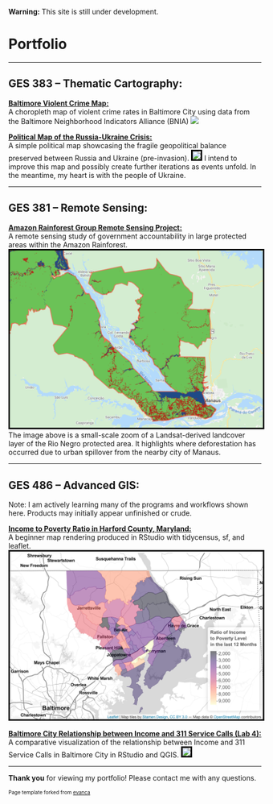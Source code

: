 **Warning:** This site is still under development.

# Portfolio

---

## GES  383 – Thematic  Cartography: 

**[Baltimore Violent Crime Map:](/Project383.2/index)** <br>
A choropleth map of violent crime rates in Baltimore City using data from the Baltimore Neighborhood Indicators Alliance (BNIA)
[<img src="Project383.2/Lab3ges383.svg?raw=true"/>](/Project383.2/index)


**[Political Map of the Russia-Ukraine Crisis:](/Project383/index)** <br>
A simple political map showcasing the fragile geopolitical balance preserved between Russia and Ukraine (pre-invasion).
[<img style="border:3px solid black;" src="Project383/ukrainerussiaMAP.svg?raw=true"/>](/Project383/index)
I intend to improve this map and possibly create further iterations as events unfold. In the meantime, my heart is with the people of Ukraine.   

---

## GES  381 – Remote  Sensing: 

**[Amazon Rainforest Group Remote Sensing Project:](/Project381/index)** <br>
A remote sensing study of government accountability in large protected areas within the Amazon Rainforest.
[<img style="border:3px solid black;" src="Project381/Screen Shot 2022-02-14 at 11.14.42 PM.png?raw=true"/>](/Project381/index)
The image above is a small-scale zoom of a Landsat-derived landcover layer of the Rio Negro protected area. It highlights where deforestation has occurred due to urban spillover from the nearby city of Manaus.

---

## GES  486 – Advanced  GIS: 

Note: I am actively learning many of the programs and workflows shown here. Products may initially appear unfinished or crude.

**[Income to Poverty Ratio in Harford County, Maryland:](/Project486.1/index)** <br>
A beginner map rendering produced in RStudio with tidycensus, sf, and leaflet. 
[<img style="border:3px solid black;" src="Project486.1/Screen Shot 2022-02-21 at 10.09.36 PM.png?raw=true"/>](/Project486.1/index)

**[Baltimore City Relationship between Income and 311 Service Calls (Lab 4):](/Project486.2/index)** <br>
A comparative visualization of the relationship between Income and 311 Service Calls in Baltimore City in RStudio and QGIS.
[<img style="border:3px solid black;" src="Project486.2/BCityRelat.png?raw=true"/>](/Project486.2/index)

---

**Thank you** for viewing my portfolio! Please contact me with any questions.

<p style="font-size:10px">Page template forked from <a href="https://github.com/evanca/quick-portfolio">evanca</a></p>
<!-- Remove above link if you don't want to attibute -->
